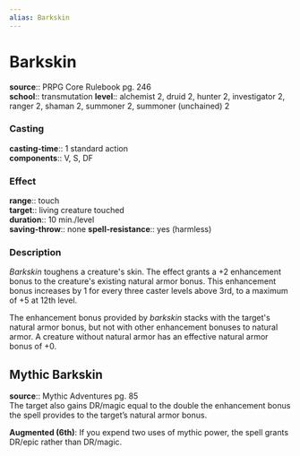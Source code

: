 ```yaml
---
alias: Barkskin
---
```


# Barkskin 

**source**:: PRPG Core Rulebook pg. 246  
**school**:: transmutation
**level**:: alchemist 2, druid 2, hunter 2, investigator 2, ranger 2, shaman 2, summoner 2, summoner (unchained) 2

### Casting 

**casting-time**:: 1 standard action  
**components**:: V, S, DF

### Effect 

**range**:: touch  
**target**:: living creature touched  
**duration**:: 10 min./level  
**saving-throw**:: none
**spell-resistance**:: yes (harmless)

### Description 

*Barkskin* toughens a creature's skin. The effect grants a +2 enhancement bonus to the creature's existing natural armor bonus. This enhancement bonus increases by 1 for every three caster levels above 3rd, to a maximum of +5 at 12th level.  
  
The enhancement bonus provided by *barkskin* stacks with the target's natural armor bonus, but not with other enhancement bonuses to natural armor. A creature without natural armor has an effective natural armor bonus of +0.

## Mythic Barkskin 

**source**:: Mythic Adventures pg. 85  
The target also gains DR/magic equal to the double the enhancement bonus the spell provides to the target’s natural armor bonus.  
  
**Augmented (6th)**: If you expend two uses of mythic power, the spell grants DR/epic rather than DR/magic.
